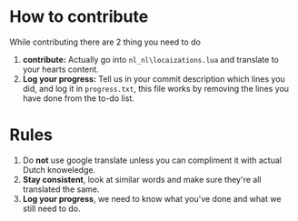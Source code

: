 # How to contribute
While contributing there are 2 thing you need to do  
  1. **contribute:** Actually go into `nl_nl\locaizations.lua` and translate to your hearts content.
  2. **Log your progress:** Tell us in your commit description which lines you did, and log it in `progress.txt`, this file works by removing the lines you have done from the to-do list.

# Rules
  1. Do **not** use google translate unless you can compliment it with actual Dutch knoweledge.
  2. **Stay consistent**, look at similar words and make sure they're all translated the same.
  3. **Log your progress**, we need to know what you've done and what we still need to do.
